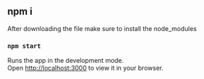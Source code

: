 
## npm i
After downloading the file make sure to install the node_modules

### `npm start`

Runs the app in the development mode.\
Open [http://localhost:3000](http://localhost:3000) to view it in your browser.
